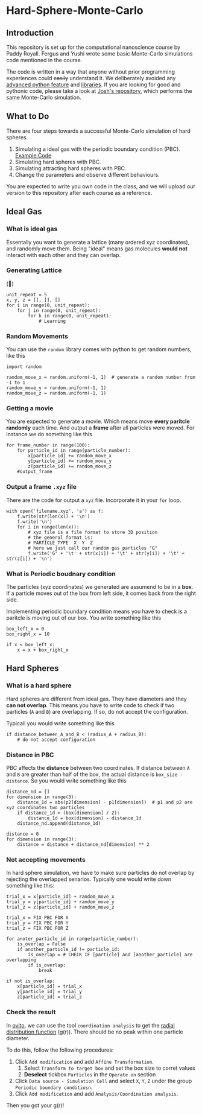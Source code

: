 # Hard-Sphere-Monte-Carlo

## Introduction

This repository is set up for the computational nanoscience course by Paddy Royall. Fergus and Yushi wrote some basic Monte-Carlo simulations code mentioned in the course.

The code is written in a way that anyone without prior programming experiences could ~~easily~~ understand it. We deliberately avoided any [advanced python feature](https://docs.python.org/3/tutorial/classes.html) and [libraries](https://docs.scipy.org/doc/scipy/reference/spatial.distance.html). If you are looking for good and pythonic code, please take a look at [Josh's repository](https://github.com/tranqui/monte_carlo), which performs the same Monte-Carlo simulation.

## What to Do

There are four steps towards a successful Monte-Carlo simulation of hard spheres.

1. Simulating a ideal gas with the periodic boundary condition (PBC). [Example Code](ideal_gas.py)
2. Simulating hard spheres with PBC.
3. Simulating attracting hard spheres with PBC.
4. Change the parameters and observe different behaviours.

You are expected to write you own code in the class, and we will upload our version to this repository after each course as a reference.

## Ideal Gas

### What is ideal gas

Essentally you want to generate a lattice (many ordered xyz coordinates), and randomly move them. Being "ideal" means gas molecules **would not** interact with each other and they can overlap. 

### Generating Lattice

(:shushing_face:)

```
unit_repeat = 5
x, y, z = [], [], []
for i in range(0, unit_repeat):
    for j in range(0, unit_repeat):
        for k in range(0, unit_repeat):
            # Learning
```

### Random Movements

You can use the `random` library comes with python to get random numbers, like this

```
import random

random_move_x = random.uniform(-1, 1)  # generate a random number from -1 to 1
random_move_y = random.uniform(-1, 1)
random_move_z = random.uniform(-1, 1)
```

### Getting a movie

You are expected to generate a movie. Which means move **every paritcle randomly** each time. And output a **frame** after all particles were moved. For instance we do something like this

```
for frame_number in range(100):
    for particle_id in range(particle_number):
        x[particle_id] += random_move_x
        y[particle_id] += random_move_y
        z[particle_id] += random_move_z
    #output_frame
```

### Output a frame `.xyz` file

There are the code for output a `xyz` file. Incorporate it in your `for` loop.

```
with open('filename.xyz', 'a') as f:
    f.write(str(len(x)) + '\n')
    f.write('\n')
    for i in range(len(x)):
        # xyz file is a file format to store 3D position
        # the general format is:
        # PARTICLE_TYPE  X  Y  Z
        # here we just call our random gas particles "G"
        f.write('G' + '\t' + str(x[i]) + '\t' + str(y[i]) + '\t' + str(z[i]) + '\n')
```

### What is Periodic boudnary condition

The particles (xyz coordinates) we generated are assumend to be in a **box**. If a particle moves out of the box from left side, it comes back from the right side.

Implementing periodic boundary condition means you have to check is a paritcle is moving out of our box. You write something like this

```
box_left_x = 0
box_right_x = 10

if x < box_left_x:
    x = x + box_right_x
```

## Hard Spheres

### What is a hard sphere

Hard spheres are different from ideal gas. They have diameters and they **can not overlap**. This means you have to write code to check if two particles (`A` and `B`) are overlapping. If so, do not accept the configuration.

Typicall you would write something like this

```
if distance_between_A_and_B < (radius_A + radius_B):
    # do not accept configuration
```

### Distance in PBC

PBC affects the **distance** between two coordinates. If distance between `A` and `B` are greater than half of the box, the actual distance is `box_size - distance`. So you would write something like this

```
distance_nd = []
for dimension in range(3):
    distance_1d = abs(p2[dimension] - p1[dimension])  # p1 and p2 are xyz coordinates two particles
    if distance_1d > (box[dimension] / 2):
        distance_1d = box[dimension] - distance_1d
    distance_nd.append(distance_1d)
 
distance = 0
for dimension in range(3):
    distance = distance + distance_nd[dimension] ** 2
```

### Not accepting movements

In hard sphere simulation, we have to make sure particles do not overlap by rejecting the overlapped senarios. Typically one would write down something like this:

```
trial_x = x[particle_id] + random_move_x
trial_y = y[particle_id] + random_move_y
trial_z = z[particle_id] + random_move_z

trial_x = FIX PBC FOR X
trial_y = FIX PBC FOR Y
trial_z = FIX PBC FOR Z

for anoter_particle_id in range(particle_number):
    is_overlap = False
    if another_particle_id != particle_id:
        is_overlap = # CHECK IF [particle] and [another_particle] are overlapping
        if is_overlap:
            break

if not is_overlap:
    x[particle_id] = trial_x
    y[particle_id] = trial_y
    z[particle_id] = trial_z
```

### Check the result

In [ovito](https://www.ovito.org), we can use the tool `coordination analysis` to get the [radial distribution function](https://en.wikipedia.org/wiki/Radial_distribution_function) (g(r)). There should be no peak within one particle diameter.

To do this, follow the following procedures:

1. Click `Add modification` and add `Affine Transformation`.
    1. Select `Transform to target box` and set the box size to corret values
    2. **Deselect** tickbox `Particles` in the `Operate on` section
2. Click `Data source - Simulation Cell` and select `X`, `Y`, `Z` under the group `Periodic boundary conditiosn`.
3. Click `Add modification` and add `Analysis/Coordination analysis`.

Then you got your g(r)!
